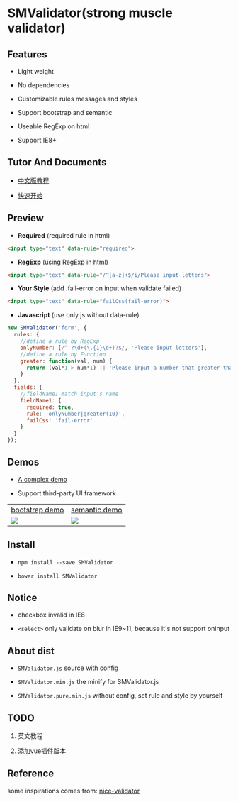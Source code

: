 # SMValidator(strong muscle validator)

## Features
- Light weight

- No dependencies

- Customizable rules messages and styles

- Support bootstrap and semantic

- Useable RegExp on html

- Support IE8+

## Tutor And Documents
- [中文版教程](https://wldragon.github.io/SMValidator/tutor/tutor1.html)

- [快速开始](https://github.com/WLDragon/SMValidator/wiki/%E5%BF%AB%E9%80%9F%E5%BC%80%E5%A7%8B)

## Preview
- **Required** (required rule in html)

``` html
<input type="text" data-rule="required">
```

- **RegExp** (using RegExp in html)

``` html
<input type="text" data-rule="/^[a-z]+$/i/Please input letters">
```

- **Your Style** (add .fail-error on input when validate failed)

``` html
<input type="text" data-rule="failCss(fail-error)">
```

- **Javascript** (use only js without data-rule)

``` javascript
new SMValidator('form', {
  rules: {
    //define a rule by RegExp
    onlyNumber: [/^-?\d+(\.{1}\d+)?$/, 'Please input letters'],
    //define a rule by Function
    greater: function(val, num) {
      return (val*1 > num*1) || 'Please input a number that greater than ' + num;
    }
  },
  fields: {
    //fieldName1 match input's name
    fieldName1: {
      required: true,
      rule: 'onlyNumber|greater(10)',
      failCss: 'fail-error'
    }
  }
});
```

## Demos
- [A complex demo](https://wldragon.github.io/SMValidator/)

- Support third-party UI framework
<table>
    <tr>
      <td><a href="https://wldragon.github.io/SMValidator/bootstrap/">bootstrap demo</a></td>
      <td><a href="https://wldragon.github.io/SMValidator/semantic/">semantic demo</a></td>
    </tr>
    <tr>
      <td><img src="https://wldragon.github.io/SMValidator/bootstrap/scan.png"></td>
      <td><img src="https://wldragon.github.io/SMValidator/semantic/scan.png"></td>
    </tr>
</table>

## Install
- ```npm install --save SMValidator```

- ```bower install SMValidator```

## Notice
- checkbox invalid in IE8

- `<select>` only validate on blur in IE9~11, because it's not support oninput

## About dist
- `SMValidator.js` source with config

- `SMValidator.min.js` the minify for SMValidator.js

- `SMValidator.pure.min.js` without config, set rule and style by yourself

## TODO
1. 英文教程

2. 添加vue插件版本

## Reference
some inspirations comes from: [nice-validator](https://github.com/niceue/nice-validator)